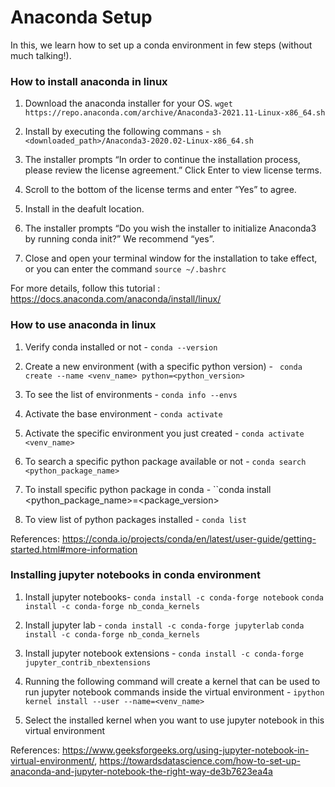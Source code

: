 
Anaconda Setup
====================

In this, we learn how to set up a conda environment in few steps (without much talking!).

### How to install anaconda in linux
1. Download the anaconda installer for your OS.
    ``wget https://repo.anaconda.com/archive/Anaconda3-2021.11-Linux-x86_64.sh``

2. Install by executing the following commans - 
    ``sh <downloaded_path>/Anaconda3-2020.02-Linux-x86_64.sh``
    
3. The installer prompts “In order to continue the installation process, please review the license agreement.” Click Enter to view license terms.
4. Scroll to the bottom of the license terms and enter “Yes” to agree.
5. Install in the deafult location.
6. The installer prompts “Do you wish the installer to initialize Anaconda3 by running conda init?” We recommend “yes”.
7. Close and open your terminal window for the installation to take effect, or you can enter the command ``source ~/.bashrc``

For more details, follow this tutorial : https://docs.anaconda.com/anaconda/install/linux/

### How to use anaconda in linux
1. Verify conda installed or not - 
    ``conda --version``

2. Create a new environment (with a specific python version) -
    `` conda create --name <venv_name> python=<python_version>``
  
3. To see the list of environments - 
    ``conda info --envs``

4. Activate the base environment - 
    ``conda activate``

5. Activate the specific environment you just created -
    ``conda activate <venv_name>``
   
6. To search a specific python package available or not - 
    ``conda search <python_package_name>``
   
7. To install specific python package in conda -
    ``conda install <python_package_name>=<package_version>
    
7. To view list of python packages installed -
    ``conda list``
    
References: https://conda.io/projects/conda/en/latest/user-guide/getting-started.html#more-information
    
### Installing jupyter notebooks in conda environment
1. Install jupyter notebooks- 
    ``conda install -c conda-forge notebook``
    ``conda install -c conda-forge nb_conda_kernels``
   
2. Install jupyter lab -
    ``conda install -c conda-forge jupyterlab``
    ``conda install -c conda-forge nb_conda_kernels``
    
3. Install jupyter notebook extensions -
    ``conda install -c conda-forge jupyter_contrib_nbextensions``
    
4. Running the following command will create a kernel that can be used to run jupyter notebook commands inside the virtual environment -
    ``ipython kernel install --user --name=<venv_name>``
    
5. Select the installed kernel when you want to use jupyter notebook in this virtual environment

References: https://www.geeksforgeeks.org/using-jupyter-notebook-in-virtual-environment/, https://towardsdatascience.com/how-to-set-up-anaconda-and-jupyter-notebook-the-right-way-de3b7623ea4a

